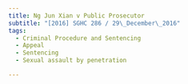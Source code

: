 ```yaml
---
title: Ng Jun Xian v Public Prosecutor 
subtitle: "[2016] SGHC 286 / 29\_December\_2016"
tags:
  - Criminal Procedure and Sentencing
  - Appeal
  - Sentencing
  - Sexual assault by penetration

---
```


